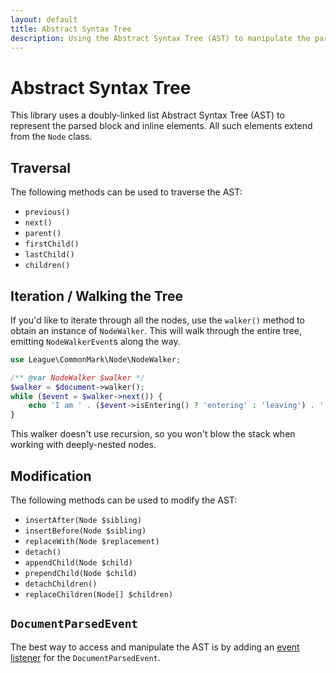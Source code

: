 ```yaml
---
layout: default
title: Abstract Syntax Tree
description: Using the Abstract Syntax Tree (AST) to manipulate the parsed content
---
```


Abstract Syntax Tree
====================

This library uses a doubly-linked list Abstract Syntax Tree (AST) to represent the parsed block and inline elements.  All such elements extend from the `Node` class.

## Traversal

The following methods can be used to traverse the AST:

* `previous()`
* `next()`
* `parent()`
* `firstChild()`
* `lastChild()`
* `children()`

## Iteration / Walking the Tree

If you'd like to iterate through all the nodes, use the `walker()` method to obtain an instance of `NodeWalker`.  This will walk through the entire tree, emitting `NodeWalkerEvent`s along the way.

```php
use League\CommonMark\Node\NodeWalker;

/** @var NodeWalker $walker */
$walker = $document->walker();
while ($event = $walker->next()) {
    echo 'I am ' . ($event->isEntering() ? 'entering' : 'leaving') . ' a ' . get_class($event->getNode()) . ' node' . "\n";
}
```

This walker doesn't use recursion, so you won't blow the stack when working with deeply-nested nodes.

## Modification

The following methods can be used to modify the AST:

* `insertAfter(Node $sibling)`
* `insertBefore(Node $sibling)`
* `replaceWith(Node $replacement)`
* `detach()`
* `appendChild(Node $child)`
* `prependChild(Node $child)`
* `detachChildren()`
* `replaceChildren(Node[] $children)`

## `DocumentParsedEvent`

The best way to access and manipulate the AST is by adding an [event listener](/1.3/customization/event-dispatcher/) for the `DocumentParsedEvent`.
